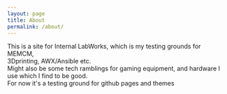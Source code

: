 ```yaml
---
layout: page
title: About
permalink: /about/
---
```


This is a site for Internal LabWorks, which is my testing grounds for MEMCM,  
3Dprinting, AWX/Ansible etc.  
Might also be some tech ramblings for gaming equipment, and hardware I use which I find to be good.  
For now it's a testing ground for github pages and themes